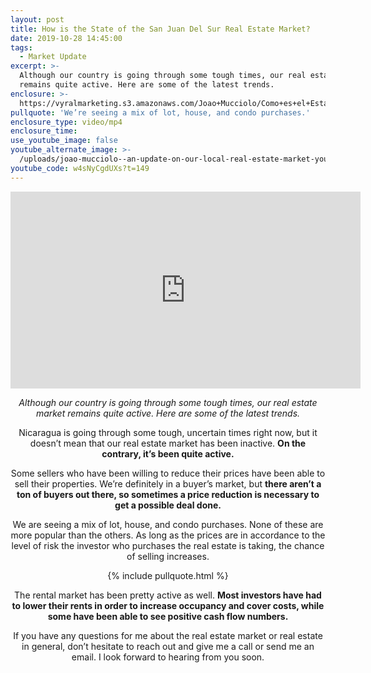 ```yaml
---
layout: post
title: How is the State of the San Juan Del Sur Real Estate Market?
date: 2019-10-28 14:45:00
tags:
  - Market Update
excerpt: >-
  Although our country is going through some tough times, our real estate market
  remains quite active. Here are some of the latest trends.
enclosure: >-
  https://vyralmarketing.s3.amazonaws.com/Joao+Mucciolo/Como+es+el+Estado+del+Mercado+Bienes+Raices+de+San+Juan+del+Sur_+(1).mp4
pullquote: 'We’re seeing a mix of lot, house, and condo purchases.'
enclosure_type: video/mp4
enclosure_time:
use_youtube_image: false
youtube_alternate_image: >-
  /uploads/joao-mucciolo--an-update-on-our-local-real-estate-market-youtube-1.jpg
youtube_code: w4sNyCgdUXs?t=149
---
```


<center><iframe width="560" height="315" src="https://www.youtube.com/embed/w4sNyCgdUXs?start=150" frameborder="0" allow="accelerometer; autoplay; encrypted-media; gyroscope; picture-in-picture" allowfullscreen></iframe>
<p style="text-align:center;"><em>Although our country is going through some tough times, our real estate market remains quite active. Here are some of the latest trends.</em></p><center>

Nicaragua is going through some tough, uncertain times right now, but it doesn’t mean that our real estate market has been inactive. **On the contrary, it’s been quite active.**

Some sellers who have been willing to reduce their prices have been able to sell their properties. We’re definitely in a buyer’s market, but **there aren’t a ton of buyers out there, so sometimes a price reduction is necessary to get a possible deal done.**

We are seeing a mix of lot, house, and condo purchases. None of these are more popular than the others. As long as the prices are in accordance to the level of risk the investor who purchases the real estate is taking, the chance of selling increases.

{% include pullquote.html %}

The rental market has been pretty active as well. **Most investors have had to lower their rents in order to increase occupancy and cover costs, while some have been able to see positive cash flow numbers.**

If you have any questions for me about the real estate market or real estate in general, don’t hesitate to reach out and give me a call or send me an email. I look forward to hearing from you soon.

&nbsp;